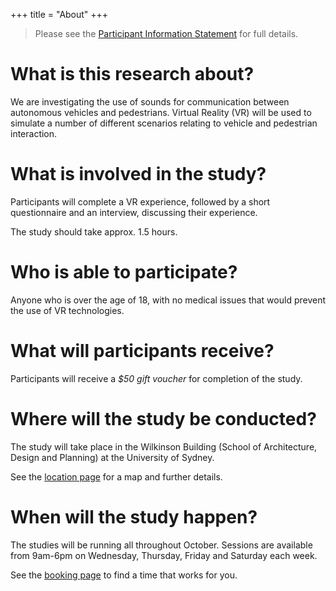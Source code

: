 +++
title = "About"
+++

> Please see the [Participant Information Statement](/docs/LabStudyPIS.pdf) for full details.

# What is this research about?

We are investigating the use of sounds for communication between autonomous vehicles and pedestrians. Virtual Reality (VR) will be used to simulate a number of different scenarios relating to vehicle and pedestrian interaction.

# What is involved in the study?
Participants will complete a VR experience, followed by a short questionnaire and an interview, discussing their experience.

The study should take approx. 1.5 hours.

# Who is able to participate?
Anyone who is over the age of 18, with no medical issues that would prevent the use of VR technologies.

# What will participants receive?
Participants will receive a *$50 gift voucher* for completion of the study.

# Where will the study be conducted?
The study will take place in the Wilkinson Building (School of Architecture, Design and Planning) at the University of Sydney.

See the [location page](/RAU-web/location) for a map and further details.

# When will the study happen?

The studies will be running all throughout October. Sessions are available from 9am-6pm on Wednesday, Thursday, Friday and Saturday each week.

See the [booking page](/RAU-web/book) to find a time that works for you.

